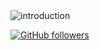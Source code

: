 <img src="https://i.imgur.com/Ssvphbx.jpg" alt="introduction"/>

[![GitHub followers](https://img.shields.io/github/followers/juliateles22.svg?style=social&label=Follow&maxAge=2592000)](https://github.com/juliateles22?tab=followers)
